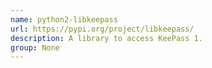 ```yaml
---
name: python2-libkeepass
url: https://pypi.org/project/libkeepass/
description: A library to access KeePass 1.
group: None
---
```

